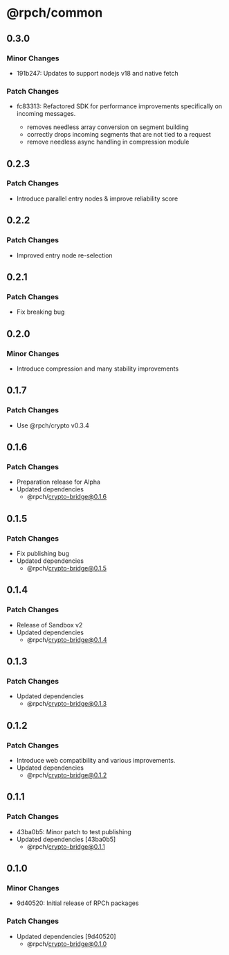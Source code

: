 # @rpch/common

## 0.3.0

### Minor Changes

- 191b247: Updates to support nodejs v18 and native fetch

### Patch Changes

- fc83313: Refactored SDK for performance improvements specifically on incoming messages.

  - removes needless array conversion on segment building
  - correctly drops incoming segments that are not tied to a request
  - remove needless async handling in compression module

## 0.2.3

### Patch Changes

- Introduce parallel entry nodes & improve reliability score

## 0.2.2

### Patch Changes

- Improved entry node re-selection

## 0.2.1

### Patch Changes

- Fix breaking bug

## 0.2.0

### Minor Changes

- Introduce compression and many stability improvements

## 0.1.7

### Patch Changes

- Use @rpch/crypto v0.3.4

## 0.1.6

### Patch Changes

- Preparation release for Alpha
- Updated dependencies
  - @rpch/crypto-bridge@0.1.6

## 0.1.5

### Patch Changes

- Fix publishing bug
- Updated dependencies
  - @rpch/crypto-bridge@0.1.5

## 0.1.4

### Patch Changes

- Release of Sandbox v2
- Updated dependencies
  - @rpch/crypto-bridge@0.1.4

## 0.1.3

### Patch Changes

- Updated dependencies
  - @rpch/crypto-bridge@0.1.3

## 0.1.2

### Patch Changes

- Introduce web compatibility and various improvements.
- Updated dependencies
  - @rpch/crypto-bridge@0.1.2

## 0.1.1

### Patch Changes

- 43ba0b5: Minor patch to test publishing
- Updated dependencies [43ba0b5]
  - @rpch/crypto-bridge@0.1.1

## 0.1.0

### Minor Changes

- 9d40520: Initial release of RPCh packages

### Patch Changes

- Updated dependencies [9d40520]
  - @rpch/crypto-bridge@0.1.0
